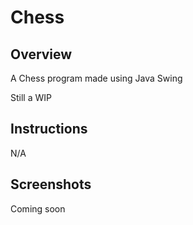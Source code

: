 # Chess

## Overview
A Chess program made using Java Swing

Still a WIP

## Instructions
N/A

## Screenshots

Coming soon
